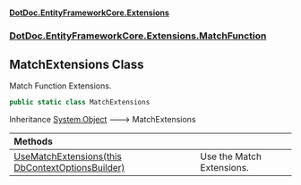 #### [DotDoc\.EntityFrameworkCore\.Extensions](Home 'Home')
### [DotDoc\.EntityFrameworkCore\.Extensions\.MatchFunction](DotDoc.EntityFrameworkCore.Extensions.MatchFunction 'DotDoc\.EntityFrameworkCore\.Extensions\.MatchFunction')

## MatchExtensions Class

Match Function Extensions\.

```csharp
public static class MatchExtensions
```

Inheritance [System\.Object](https://learn.microsoft.com/en-us/dotnet/api/system.object 'System\.Object') &#129106; MatchExtensions

| Methods | |
| :--- | :--- |
| [UseMatchExtensions\(this DbContextOptionsBuilder\)](MatchExtensions.UseMatchExtensions.4176OV2UBK3OQZV5YLSOE28Y6 'DotDoc\.EntityFrameworkCore\.Extensions\.MatchFunction\.MatchExtensions\.UseMatchExtensions\(this Microsoft\.EntityFrameworkCore\.DbContextOptionsBuilder\)') | Use the Match Extensions\. |
